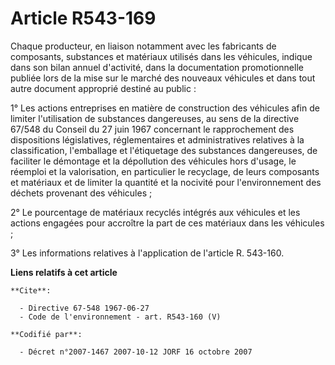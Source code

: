# Article R543-169

Chaque producteur, en liaison notamment avec les fabricants de composants, substances et matériaux utilisés dans les
véhicules, indique dans son bilan annuel d'activité, dans la documentation promotionnelle publiée lors de la mise sur le
marché des nouveaux véhicules et dans tout autre document approprié destiné au public :

1° Les actions entreprises en matière de construction des véhicules afin de limiter l'utilisation de substances dangereuses,
au sens de la directive 67/548 du Conseil du 27 juin 1967 concernant le rapprochement des dispositions législatives,
réglementaires et administratives relatives à la classification, l'emballage et l'étiquetage des substances dangereuses, de
faciliter le démontage et la dépollution des véhicules hors d'usage, le réemploi et la valorisation, en particulier le
recyclage, de leurs composants et matériaux et de limiter la quantité et la nocivité pour l'environnement des déchets
provenant des véhicules ;

2° Le pourcentage de matériaux recyclés intégrés aux véhicules et les actions engagées pour accroître la part de ces
matériaux dans les véhicules ;

3° Les informations relatives à l'application de l'article R. 543-160.

**Liens relatifs à cet article**

	**Cite**:

	  - Directive 67-548 1967-06-27
	  - Code de l'environnement - art. R543-160 (V)

	**Codifié par**:

	  - Décret n°2007-1467 2007-10-12 JORF 16 octobre 2007
